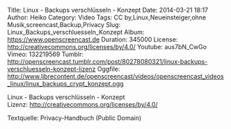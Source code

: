 Title: Linux - Backups verschlüsseln - Konzept
Date: 2014-03-21 18:17
Author: Heiko
Category: Video
Tags: CC by,Linux,Neueinsteiger,ohne Musik,screencast,Backup,Privacy
Slug: Linux_Backups_verschluesseln_Konzept
Album: https://www.openscreencast.de
Duration: 345000
License: http://creativecommons.org/licenses/by/4.0/
Youtube: aus7bN_CwGo
Vimeo: 132219569
Tumblr: http://openscreencast.tumblr.com/post/80278080321/linux-backups-verschluesseln-konzept-lizenz
Oggfile: http://www.librecontent.de/openscreencast/videos/openscreencast_videos_linux/linux_backups_crypt_konzept.ogg

Linux - Backups verschlüsseln - Konzept  
Lizenz: <http://creativecommons.org/licenses/by/4.0/>  
  
Textquelle: Privacy-Handbuch (Public Domain)

